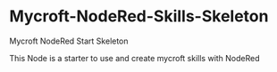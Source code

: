 # Mycroft-NodeRed-Skills-Skeleton
Mycroft NodeRed Start Skeleton 

This Node is a starter to use and create mycroft skills with NodeRed
